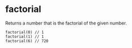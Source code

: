 # factorial

Returns a number that is the factorial of the given number.

```JS
factorial(0) // 1
factorial(1) // 1
factorial(6) // 720
```
